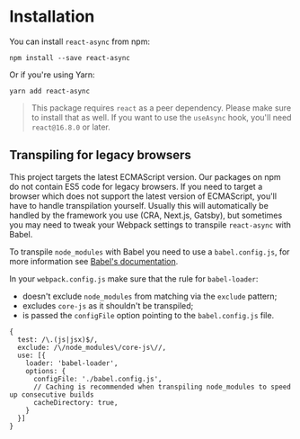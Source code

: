 # Installation

You can install `react-async` from npm:

```text
npm install --save react-async
```

Or if you're using Yarn:

```text
yarn add react-async
```

> This package requires `react` as a peer dependency. Please make sure to install that as well. If you want to use the
> `useAsync` hook, you'll need `react@16.8.0` or later.

## Transpiling for legacy browsers

This project targets the latest ECMAScript version. Our packages on npm do not contain ES5 code for legacy browsers. If you need to target a browser which does not support the latest version of ECMAScript, you'll have to handle transpilation yourself. Usually this will automatically be handled by the framework you use (CRA, Next.js, Gatsby), but sometimes you may need to tweak your Webpack settings to transpile `react-async` with Babel.

To transpile `node_modules` with Babel you need to use a `babel.config.js`, for more information see [Babel's documentation](https://babeljs.io/docs/en/configuration#whats-your-use-case).

In your `webpack.config.js` make sure that the rule for `babel-loader`:

- doesn't exclude `node_modules` from matching via the `exclude` pattern;
- excludes `core-js` as it shouldn't be transpiled;
- is passed the `configFile` option pointing to the `babel.config.js` file.

```
{
  test: /\.(js|jsx)$/,
  exclude: /\/node_modules\/core-js\//,
  use: [{
    loader: 'babel-loader',
    options: {
      configFile: './babel.config.js',
      // Caching is recommended when transpiling node_modules to speed up consecutive builds
      cacheDirectory: true,
    }
  }]
}
```
